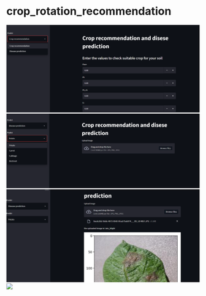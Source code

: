 # crop_rotation_recommendation

![](images/img1.png)
![](images/img2.png)
![](images/img3.png)
![](images/img4.png)
